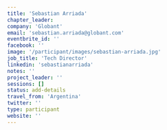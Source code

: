```yaml
---
title: 'Sebastian Arriada'
chapter_leader:
company: 'Globant'
email: 'sebastian.arriada@globant.com'
eventbrite_id: ''
facebook: ''
image: '/participant/images/sebastian-arriada.jpg'
job_title: 'Tech Director'
linkedin: 'sebastianarriada'
notes: ''
project_leader: ''
sessions: []
status: add-details
travel_from: 'Argentina'
twitter: ''
type: participant
website: ''
---
```


<!-- put more details about participant here -->

